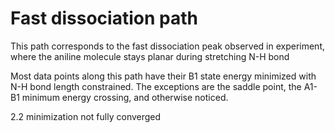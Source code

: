 # Fast dissociation path
This path corresponds to the fast dissociation peak observed in experiment, where the aniline molecule stays planar during stretching N-H bond

Most data points along this path have their B1 state energy minimized with N-H bond length constrained. The exceptions are the saddle point, the A1-B1 minimum energy crossing, and otherwise noticed.

2.2    minimization not fully converged
